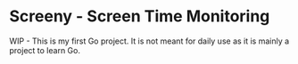 # Screeny - Screen Time Monitoring
WIP - This is my first Go project. It is not meant for daily use as it is mainly a project to learn Go.